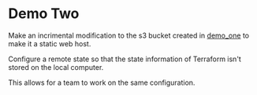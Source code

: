 # Demo Two

Make an incrimental modification to the s3 bucket created in [demo_one](../demo_one) to make it a static web host.

Configure a remote state so that the state information of Terraform isn't stored on the local computer.

This allows for a team to work on the same configuration.